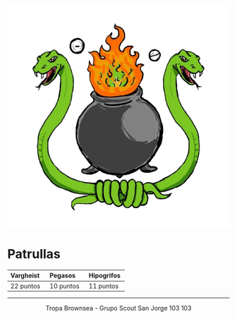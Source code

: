![300x300](./img/Alchimist-circle.png)

# Patrullas

| Vargheist    | Pegasos      | Hipogrifos   |
|:-------------|:-------------|:-------------|
| 22 puntos    | 10 puntos    | 11 puntos    |

* * *
<p style="text-align: center;">Tropa Brownsea - Grupo Scout San Jorge 103 103</p>
